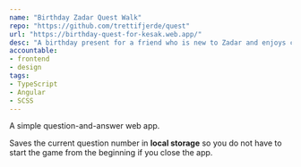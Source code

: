 ```yaml
---
name: "Birthday Zadar Quest Walk"
repo: "https://github.com/trettifjerde/quest"
url: "https://birthday-quest-for-kesak.web.app/"
desc: "A birthday present for a friend who is new to Zadar and enjoys city quests."
accountable: 
- frontend 
- design
tags:
- TypeScript
- Angular
- SCSS
---
```

A simple question-and-answer web app. 

Saves the current question number in **local storage** so you do not have to start the game from the beginning if you close the app.